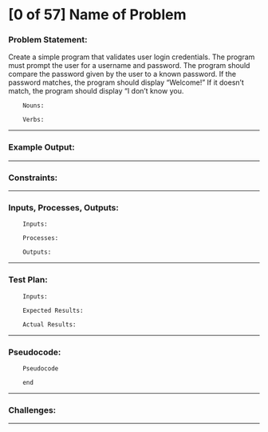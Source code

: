 # [0 of 57] Name of Problem
### Problem Statement:

Create a simple program that validates user login credentials. The program must prompt the user for a username and password. The program should compare the password given by the user to a known password. If the password matches, the program should display “Welcome!” If it doesn’t match, the program should display “I don’t know you.

        Nouns:
        
        Verbs:
        
---
### Example Output:

              
---
### Constraints:


---
### Inputs, Processes, Outputs:

        Inputs:
                
        Processes:
                
        Outputs:
                
---
### Test Plan:

        Inputs:
        
        Expected Results:
          
        Actual Results:
        
---
###  Pseudocode:

        Pseudocode

        end

---
### Challenges:

---
